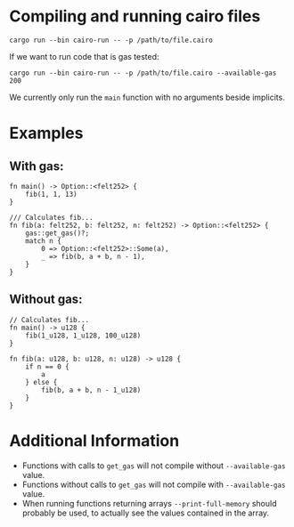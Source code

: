 # Compiling and running cairo files

```
cargo run --bin cairo-run -- -p /path/to/file.cairo
```

If we want to run code that is gas tested:
```
cargo run --bin cairo-run -- -p /path/to/file.cairo --available-gas 200
```

We currently only run the `main` function with no arguments beside implicits.

# Examples

## With gas:
```
fn main() -> Option::<felt252> {
    fib(1, 1, 13)
}

/// Calculates fib...
fn fib(a: felt252, b: felt252, n: felt252) -> Option::<felt252> {
    gas::get_gas()?;
    match n {
        0 => Option::<felt252>::Some(a),
        _ => fib(b, a + b, n - 1),
    }
}
```

## Without gas:
```
// Calculates fib...
fn main() -> u128 {
    fib(1_u128, 1_u128, 100_u128)
}

fn fib(a: u128, b: u128, n: u128) -> u128 {
    if n == 0 {
        a
    } else {
        fib(b, a + b, n - 1_u128)
    }
}
```

# Additional Information
* Functions with calls to `get_gas` will not compile without `--available-gas` value.
* Functions without calls to `get_gas` will not compile with `--available-gas` value.
* When running functions returning arrays `--print-full-memory` should probably be used, to actually see the values contained in the array.
